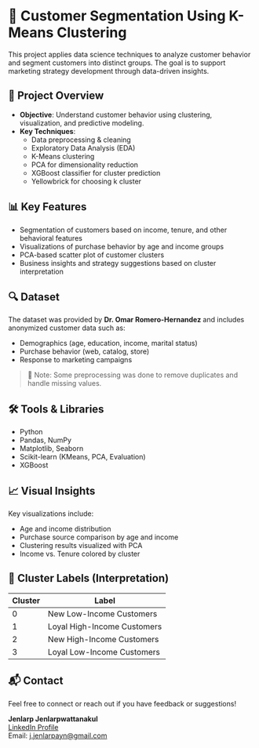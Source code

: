 # 🧠 Customer Segmentation Using K-Means Clustering

This project applies data science techniques to analyze customer behavior and segment customers into distinct groups. The goal is to support marketing strategy development through data-driven insights.

## 📁 Project Overview

- **Objective**: Understand customer behavior using clustering, visualization, and predictive modeling.
- **Key Techniques**:
  - Data preprocessing & cleaning
  - Exploratory Data Analysis (EDA)
  - K-Means clustering
  - PCA for dimensionality reduction
  - XGBoost classifier for cluster prediction
  - Yellowbrick for choosing k cluster

## 📊 Key Features

- Segmentation of customers based on income, tenure, and other behavioral features
- Visualizations of purchase behavior by age and income groups
- PCA-based scatter plot of customer clusters
- Business insights and strategy suggestions based on cluster interpretation

## 🔍 Dataset

The dataset was provided by **Dr. Omar Romero-Hernandez** and includes anonymized customer data such as:
- Demographics (age, education, income, marital status)
- Purchase behavior (web, catalog, store)
- Response to marketing campaigns

> 📌 Note: Some preprocessing was done to remove duplicates and handle missing values.

## 🛠️ Tools & Libraries

- Python
- Pandas, NumPy
- Matplotlib, Seaborn
- Scikit-learn (KMeans, PCA, Evaluation)
- XGBoost

## 📈 Visual Insights

Key visualizations include:
- Age and income distribution
- Purchase source comparison by age and income
- Clustering results visualized with PCA
- Income vs. Tenure colored by cluster

## 🧠 Cluster Labels (Interpretation)

| Cluster | Label                     |
|---------|---------------------------|
| 0       | New Low-Income Customers  |
| 1       | Loyal High-Income Customers |
| 2       | New High-Income Customers |
| 3       | Loyal Low-Income Customers |

## 📬 Contact

Feel free to connect or reach out if you have feedback or suggestions!

**Jenlarp Jenlarpwattanakul**  
[LinkedIn Profile](www.linkedin.com/in/jenlarp-jenlarpwattanakul-635b26288)  
Email: j.jenlarpayn@gmail.com

